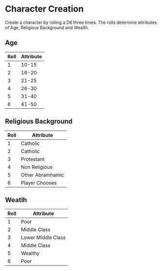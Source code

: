 # Character Creation

Create a character by rolling a D6 three times. The rolls determine attributes of Age, Religious Background and Wealth.

## Age
|Roll|Attribute|
|---|---|
|1|10-15|
|2|16-20|
|3|21-25|
|4|26-30|
|5|31-40|
|6|41-50|

## Religious Background

|Roll|Attribute|
|---|---|
|1|Catholic|
|2|Catholic|
|3|Protestant|
|4|Non Religious|
|5|Other Abramhamic|
|6|Player Chooses|

## Weatlh
|Roll|Attribute|
|---|---|
|1|Poor|
|2|Middle Class|
|3|Lower Middle Class|
|4|Middle Class|
|5|Wealthy|
|6|Poor|
